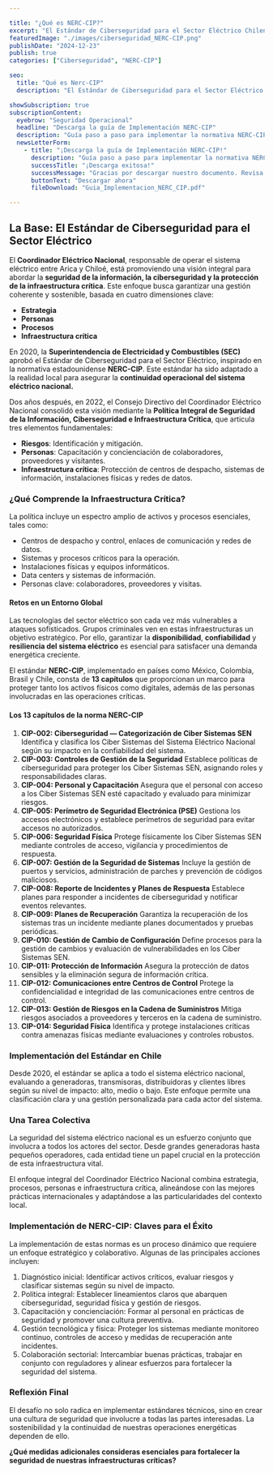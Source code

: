 ```yaml
---

title: "¿Qué es NERC-CIP?"
excerpt: "El Estándar de Ciberseguridad para el Sector Eléctrico Chileno"
featuredImage: "./images/ciberseguridad_NERC-CIP.png"
publishDate: "2024-12-23"
publish: true
categories: ["Ciberseguridad", "NERC-CIP"]

seo:
  title: "Qué es Nerc-CIP"
  description: "El Estándar de Ciberseguridad para el Sector Eléctrico Chileno"

showSubscription: true
subscriptionContent:
  eyebrow: "Seguridad Operacional"
  headline: "Descarga la guía de Implementación NERC-CIP"
  description: "Guía paso a paso para implementar la normativa NERC-CIP en empresas del sector eléctrico chileno, con recomendaciones especícas y mejores prácticas"
  newsLetterForm:
    - title: "¡Descarga la guía de Implementación NERC-CIP!"
      description: "Guía paso a paso para implementar la normativa NERC-CIP en empresas del sector eléctrico chileno, con recomendaciones especícas y mejores prácticas"
      successTitle: "¡Descarga exitosa!"
      successMessage: "Gracias por descargar nuestro documento. Revisa tu carpeta de descargas."
      buttonText: "Descargar ahora"
      fileDownload: "Guia_Implementacion_NERC_CIP.pdf"

---
```


## La Base: El Estándar de Ciberseguridad para el Sector Eléctrico

El **Coordinador Eléctrico Nacional**, responsable de operar el sistema eléctrico entre Arica y Chiloé, está promoviendo una visión integral para abordar la **seguridad de la información, la ciberseguridad y la protección de la infraestructura crítica**. Este enfoque busca garantizar una gestión coherente y sostenible, basada en cuatro dimensiones clave:

- **Estrategia**
- **Personas**
- **Procesos**
- **Infraestructura crítica**

En 2020, la **Superintendencia de Electricidad y Combustibles (SEC)** aprobó el Estándar de Ciberseguridad para el Sector Eléctrico, inspirado en la normativa estadounidense **NERC-CIP**. Este estándar ha sido adaptado a la realidad local para asegurar la **continuidad operacional del sistema eléctrico nacional.**

Dos años después, en 2022, el Consejo Directivo del Coordinador Eléctrico Nacional consolidó esta visión mediante la **Política Integral de Seguridad de la Información, Ciberseguridad e Infraestructura Crítica**, que articula tres elementos fundamentales:

- **Riesgos**: Identificación y mitigación.
- **Personas**: Capacitación y concienciación de colaboradores, proveedores y visitantes.
- **Infraestructura crítica**: Protección de centros de despacho, sistemas de información, instalaciones físicas y redes de datos.

### ¿Qué Comprende la Infraestructura Crítica?
La política incluye un espectro amplio de activos y procesos esenciales, tales como:

- Centros de despacho y control, enlaces de comunicación y redes de datos.
- Sistemas y procesos críticos para la operación.
- Instalaciones físicas y equipos informáticos.
- Data centers y sistemas de información.
- Personas clave: colaboradores, proveedores y visitas.

#### Retos en un Entorno Global

Las tecnologías del sector eléctrico son cada vez más vulnerables a ataques sofisticados. Grupos criminales ven en estas infraestructuras un objetivo estratégico. Por ello, garantizar la **disponibilidad**, **confiabilidad** y **resiliencia del sistema eléctrico** es esencial para satisfacer una demanda energética creciente.

El estándar **NERC-CIP**, implementado en países como México, Colombia, Brasil y Chile, consta de **13 capítulos** que proporcionan un marco para proteger tanto los activos físicos como digitales, además de las personas involucradas en las operaciones críticas.

#### Los 13 capítulos de la norma NERC-CIP

1. **CIP-002: Ciberseguridad — Categorización de Ciber Sistemas SEN**
Identifica y clasifica los Ciber Sistemas del Sistema Eléctrico Nacional según su impacto en la confiabilidad del sistema.
2. **CIP-003: Controles de Gestión de la Seguridad**
Establece políticas de ciberseguridad para proteger los Ciber Sistemas SEN, asignando roles y responsabilidades claras.
3. **CIP-004: Personal y Capacitación**
Asegura que el personal con acceso a los Ciber Sistemas SEN esté capacitado y evaluado para minimizar riesgos.
4. **CIP-005: Perímetro de Seguridad Electrónica (PSE)**
Gestiona los accesos electrónicos y establece perímetros de seguridad para evitar accesos no autorizados.
5. **CIP-006: Seguridad Física**
Protege físicamente los Ciber Sistemas SEN mediante controles de acceso, vigilancia y procedimientos de respuesta.
6. **CIP-007: Gestión de la Seguridad de Sistemas**
Incluye la gestión de puertos y servicios, administración de parches y prevención de códigos maliciosos.
7. **CIP-008: Reporte de Incidentes y Planes de Respuesta**
Establece planes para responder a incidentes de ciberseguridad y notificar eventos relevantes.
8. **CIP-009: Planes de Recuperación**
Garantiza la recuperación de los sistemas tras un incidente mediante planes documentados y pruebas periódicas.
9. **CIP-010: Gestión de Cambio de Configuración**
Define procesos para la gestión de cambios y evaluación de vulnerabilidades en los Ciber Sistemas SEN.
10. **CIP-011: Protección de Información**
Asegura la protección de datos sensibles y la eliminación segura de información crítica.
11. **CIP-012: Comunicaciones entre Centros de Control**
Protege la confidencialidad e integridad de las comunicaciones entre centros de control.
12. **CIP-013: Gestión de Riesgos en la Cadena de Suministros**
Mitiga riesgos asociados a proveedores y terceros en la cadena de suministro.
13. **CIP-014: Seguridad Física**
Identifica y protege instalaciones críticas contra amenazas físicas mediante evaluaciones y controles robustos.


### Implementación del Estándar en Chile

Desde 2020, el estándar se aplica a todo el sistema eléctrico nacional, evaluando a generadoras, transmisoras, distribuidoras y clientes libres según su nivel de impacto: alto, medio o bajo. Este enfoque permite una clasificación clara y una gestión personalizada para cada actor del sistema.

### Una Tarea Colectiva

La seguridad del sistema eléctrico nacional es un esfuerzo conjunto que involucra a todos los actores del sector. Desde grandes generadoras hasta pequeños operadores, cada entidad tiene un papel crucial en la protección de esta infraestructura vital.

El enfoque integral del Coordinador Eléctrico Nacional combina estrategia, procesos, personas e infraestructura crítica, alineándose con las mejores prácticas internacionales y adaptándose a las particularidades del contexto local.

### Implementación de NERC-CIP: Claves para el Éxito
La implementación de estas normas es un proceso dinámico que requiere un enfoque estratégico y colaborativo. Algunas de las principales acciones incluyen:

1. Diagnóstico inicial: Identificar activos críticos, evaluar riesgos y clasificar sistemas según su nivel de impacto.
2. Política integral: Establecer lineamientos claros que abarquen ciberseguridad, seguridad física y gestión de riesgos.
3. Capacitación y concienciación: Formar al personal en prácticas de seguridad y promover una cultura preventiva.
4. Gestión tecnológica y física: Proteger los sistemas mediante monitoreo continuo, controles de acceso y medidas de recuperación ante incidentes.
5. Colaboración sectorial: Intercambiar buenas prácticas, trabajar en conjunto con reguladores y alinear esfuerzos para fortalecer la seguridad del sistema.

### Reflexión Final
El desafío no solo radica en implementar estándares técnicos, sino en crear una cultura de seguridad que involucre a todas las partes interesadas. La sostenibilidad y la continuidad de nuestras operaciones energéticas dependen de ello.

**¿Qué medidas adicionales consideras esenciales para fortalecer la seguridad de nuestras infraestructuras críticas?**

